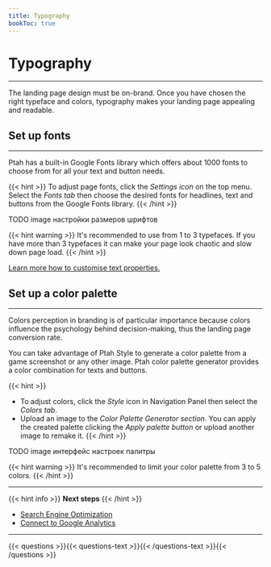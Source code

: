 ```yaml
---
title: Typography
bookToc: true
---
```


# Typography
***

The landing page design must be on-brand. 
Once you have chosen the right typeface and colors, typography makes your landing page appealing and readable.

## Set up fonts
***

Ptah has a built-in Google Fonts library which offers about 1000 fonts to choose from for all your text and button needs.

{{< hint >}}
To adjust page fonts, click the *Settings icon* on the top menu. Select the *Fonts tab* then choose the desired fonts for headlines, text and buttons from the Google Fonts library.
{{< /hint >}}

TODO image настройки размеров шрифтов

{{< hint warning >}}
It's recommended to use from 1 to 3 typefaces. 
If you have more than 3 typefaces it can make your page look chaotic and slow down page load.
{{< /hint >}}

[Learn more how to customise text properties.](/docs/edit-section/#adjust-element-properties)

## Set up a color palette
***

Colors perception in branding is of particular importance because colors influence the psychology behind decision-making, thus the landing page conversion rate.

You can take advantage of Ptah Style to generate a color palette from a game screenshot or any other image. 
Ptah color palette generator provides a color combination for texts and buttons.

{{< hint >}}
- To adjust colors, click the *Style* icon in Navigation Panel then select the *Colors tab*.
- Upload an image to the *Color Palette Generator section*. You can apply the created palette clicking the *Apply palette button* or upload another image to remake it.
{{< /hint >}}

TODO image интерфейс настроек палитры

{{< hint warning >}}
It's recommended to limit your color palette from 3 to 5 colors.
{{< /hint >}}

***

{{< hint info >}}
**Next steps**
{{< /hint >}}

- [Search Engine Optimization](/docs/seo/)
- [Connect to Google Analytics](/docs/integrations-ga/)

***

{{< questions >}}{{< questions-text >}}{{< /questions-text >}}{{< /questions >}}